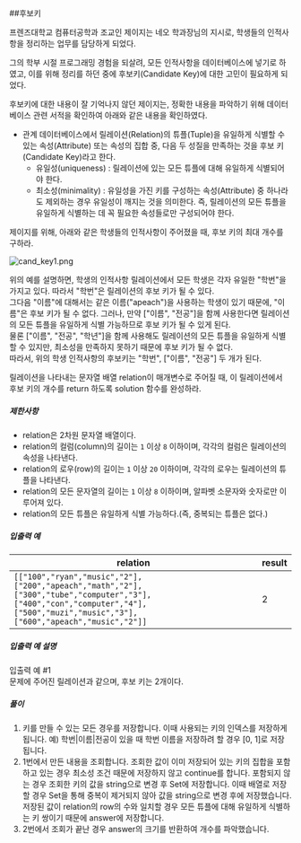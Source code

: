 ##후보키

프렌즈대학교 컴퓨터공학과 조교인 제이지는 네오 학과장님의 지시로, 학생들의 인적사항을 정리하는 업무를 담당하게 되었다.

그의 학부 시절 프로그래밍 경험을 되살려, 모든 인적사항을 데이터베이스에 넣기로 하였고, 이를 위해 정리를 하던 중에 후보키(Candidate Key)에 대한 고민이 필요하게 되었다.

후보키에 대한 내용이 잘 기억나지 않던 제이지는, 정확한 내용을 파악하기 위해 데이터베이스 관련 서적을 확인하여 아래와 같은 내용을 확인하였다.

-   관계 데이터베이스에서 릴레이션(Relation)의 튜플(Tuple)을 유일하게 식별할 수 있는 속성(Attribute) 또는 속성의 집합 중, 다음 두 성질을 만족하는 것을 후보 키(Candidate Key)라고 한다.
    -   유일성(uniqueness) : 릴레이션에 있는 모든 튜플에 대해 유일하게 식별되어야 한다.
    -   최소성(minimality) : 유일성을 가진 키를 구성하는 속성(Attribute) 중 하나라도 제외하는 경우 유일성이 깨지는 것을 의미한다. 즉, 릴레이션의 모든 튜플을 유일하게 식별하는 데 꼭 필요한 속성들로만 구성되어야 한다.

제이지를 위해, 아래와 같은 학생들의 인적사항이 주어졌을 때, 후보 키의 최대 개수를 구하라.

![cand_key1.png](https://grepp-programmers.s3.amazonaws.com/files/production/f1a3a40ede/005eb91e-58e5-4109-9567-deb5e94462e3.jpg)

위의 예를 설명하면, 학생의 인적사항 릴레이션에서 모든 학생은 각자 유일한 "학번"을 가지고 있다. 따라서 "학번"은 릴레이션의 후보 키가 될 수 있다.  
그다음 "이름"에 대해서는 같은 이름("apeach")을 사용하는 학생이 있기 때문에, "이름"은 후보 키가 될 수 없다. 그러나, 만약 ["이름", "전공"]을 함께 사용한다면 릴레이션의 모든 튜플을 유일하게 식별 가능하므로 후보 키가 될 수 있게 된다.  
물론 ["이름", "전공", "학년"]을 함께 사용해도 릴레이션의 모든 튜플을 유일하게 식별할 수 있지만, 최소성을 만족하지 못하기 때문에 후보 키가 될 수 없다.  
따라서, 위의 학생 인적사항의 후보키는 "학번", ["이름", "전공"] 두 개가 된다.

릴레이션을 나타내는 문자열 배열 relation이 매개변수로 주어질 때, 이 릴레이션에서 후보 키의 개수를 return 하도록 solution 함수를 완성하라.

##### 제한사항

-   relation은 2차원 문자열 배열이다.
-   relation의 컬럼(column)의 길이는  `1`  이상  `8`  이하이며, 각각의 컬럼은 릴레이션의 속성을 나타낸다.
-   relation의 로우(row)의 길이는  `1`  이상  `20`  이하이며, 각각의 로우는 릴레이션의 튜플을 나타낸다.
-   relation의 모든 문자열의 길이는  `1`  이상  `8`  이하이며, 알파벳 소문자와 숫자로만 이루어져 있다.
-   relation의 모든 튜플은 유일하게 식별 가능하다.(즉, 중복되는 튜플은 없다.)

##### 입출력 예
|relation|result|
|--|--|
|`[["100","ryan","music","2"],["200","apeach","math","2"],["300","tube","computer","3"],["400","con","computer","4"],["500","muzi","music","3"],["600","apeach","music","2"]]`|2|

##### 입출력 예 설명

입출력 예 #1  
문제에 주어진 릴레이션과 같으며, 후보 키는 2개이다.

##### 풀이
1. 키를 만들 수 있는 모든 경우를 저장합니다. 이때 사용되는 키의 인덱스를 저장하게 됩니다.
예) 학번|이름|전공이 있을 때 학번 이름을 저장하려 할 경우 [0, 1]로 저장됩니다.
2. 1번에서 만든 내용을 조회합니다. 조회한 값이 이미 저장되어 있는 키의 집합을 포함하고 있는 경우 최소성 조건 때문에 저장하지 않고 continue를 합니다. 포함되지 않는 경우 조회한 키의 값을 string으로 변경 후 Set에 저장합니다. 이때 배열로 저장할 경우 Set을 통해 중복이 제거되지 않아 값을 string으로 변경 후에  저장했습니다. 저장된 값이 relation의 row의 수와 일치할 경우 모든 튜플에 대해 유일하게 식별하는 키 쌍이기 때문에 answer에 저장합니다.
3. 2번에서 조회가 끝난 경우 answer의 크기를 반환하여 개수를 파악했습니다.